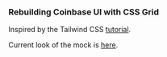 ### Rebuilding Coinbase UI with CSS Grid

Inspired by the Tailwind CSS [tutorial](https://www.youtube.com/watch?v=7gX_ApBeSpQ&t=126s).

Current look of the mock is [here](https://coinbase-mock-jhpeuzppdz.now.sh).
